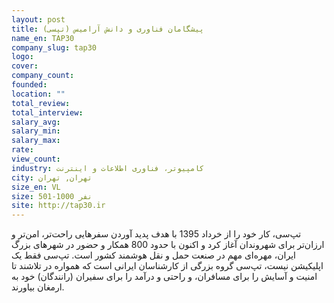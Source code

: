 ```yaml
---
layout: post
title: پیشگامان فناوری و دانش آرامیس (تپسی)
name_en: TAP30
company_slug: tap30
logo: 
cover: 
company_count:
founded:
location: ""
total_review: 
total_interview: 
salary_avg: 
salary_min: 
salary_max: 
rate: 
view_count: 
industry: کامپیوتر، فناوری اطلاعات و اینترنت
city: تهران, تهران
size_en: VL
size: 501-1000 نفر
site: http://tap30.ir
---
```


تپ‌سی، کار خود را از خرداد 1395 با هدف پدید آوردن سفرهایی راحت‌تر، امن‌تر و ارزان‌تر برای شهروندان آغاز کرد و اکنون با حدود 800 همکار و حضور در شهرهای بزرگ ایران، مهره‌ای مهم در صنعت حمل و نقل هوشمند کشور است.  تپ‌سی فقط یک اپلیکیشن نیست، تپ‌سی گروه بزرگی از کارشناسان ایرانی است که همواره در تلاشند تا امنیت و آسایش را برای مسافران، و راحتی و درآمد را برای سفیران (رانندگان) خود به ارمغان بیاورند.
